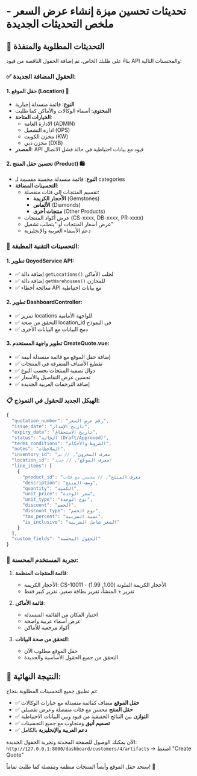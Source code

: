 # تحديثات تحسين ميزة إنشاء عرض السعر - ملخص التحديثات الجديدة

## 🎯 التحديثات المطلوبة والمنفذة

بناءً على طلبك الخاص، تم إضافة الحقول الناقصة من قيود API والمحسنات التالية:

### ✅ الحقول المضافة الجديدة:

#### 1. حقل الموقع (Location) 📍
- **النوع**: قائمة منسدلة إجبارية
- **المحتوى**: أسماء الوكالات والأماكن كما طلبت
- **الخيارات المتاحة**:
  - الادارة العامة (ADMIN)
  - ادارة التشغيل (OPS) 
  - مخزن الكويت (KW)
  - مخزن دبي (DXB)
- **المصدر**: API قيود مع بيانات احتياطية في حالة فشل الاتصال

#### 2. تحسين حقل المنتج (Product) 🛍️
- **النوع**: قائمة منسدلة محسنة مقسمة لـ categories
- **التحسينات المضافة**:
  - تقسيم المنتجات إلى فئات منفصلة:
    - **الأحجار الكريمة** (Gemstones)
    - **الألماس** (Diamonds) 
    - **منتجات أخرى** (Other Products)
  - عرض أكواد المنتجات (CS-xxxx, DB-xxxx, PR-xxxx)
  - عرض أسعار المنتجات أو "يتطلب تشغيل" 
  - دعم الأسماء العربية والإنجليزية

### 🔧 التحسينات التقنية المطبقة:

#### 1. تطوير QoyodService API:
- ✅ إضافة دالة `getLocations()` لجلب الأماكن
- ✅ إضافة دالة `getWarehouses()` للمخازن
- ✅ معالجة أخطاء API مع بيانات احتياطية

#### 2. تطوير DashboardController:
- ✅ تمرير locations للواجهة الأمامية
- ✅ التحقق من صحة location_id في النموذج
- ✅ دمج البيانات مع البيانات الأخرى

#### 3. تطوير واجهة المستخدم CreateQuote.vue:
- ✅ إضافة حقل الموقع مع قائمة منسدلة أنيقة
- ✅ تقطيع الأصناف المتفرقة في المنتجات
- ✅ دوال تصفية المنتجات بحسب النوع
- ✅ تحسين عرض التفاصيل والأسعار
- ✅ إضافة الترجمات العربية الجديدة

### 📋 الهيكل الجديد للحقول في النموذج:

```javascript
{
  "quotation_number": "رقم عرض السعر",
  "issue_date": "تاريخ الإصدار", 
  "expiry_date": "تاريخ الاستحقاق",
  "status": "الحالة (Draft/Approved)",
  "terms_conditions": "الشروط والأحكام",
  "notes": "الملاحظات",
  "inventory_id": "معرف المخزون", // تم
  "location_id": "معرف الموقع", // جديد!
  "line_items": [
    {
      "product_id": "معرف المنتج", // محسن مع فئات
      "description": "وصف المنتج",
      "quantity": "الكمية",
      "unit_price": "سعر الوحدة",
      "unit_type": "نوع الوحدة",
      "discount": "الخصم",
      "discount_type": "نوع الخصم",
      "tax_percent": "نسبة الضريبة",
      "is_inclusive": "السعر شامل الضريبة"
    }
  ],
  "custom_fields": "الحقول المخصصة"
}
```

### 🎨 تجربة المستخدم المحسنة:

1. **قائمة المنتجات المنظمة**:
   - الأحجار الكريمة: CS-10011 - الأحجار الكريمة الملونة (1.00, 1.99)
   - تقرير + المنشأ، تقرير بطاقة صغير، تقرير كبير فقط
   
2. **قائمة الأماكن**:
   - اختيار المكان من القائمة المنسدلة
   - عرض أسماء عربية واضحة
   - أكواد مرجعية للأماكن

3. **التحقق من صحة البيانات**:
   - حقل الموقع مطلوب الآن
   - التحقق من جميع الحقول الأساسية والجديدة

## 🚀 النتيجة النهائية:

تم تطبيق جميع التحسينات المطلوبة بنجاح:

- ✅ **حقل الموقع** مضاف كقائمة منسدلة مع خيارات الوكالات
- ✅ **حقل المنتج** محسن مع فئات منفصلة وعرض تفصيلي
- ✅ **التوازن** بين النتائج الحقيقية من قيود وبين البيانات الاحتياطية
- ✅ **تصميم أنيق** ومتجاوب مع جميع التحسينات
- ✅ **دعم العربية والإنجليزية** بالكامل

الآن يمكنك الوصول للصفحة المحدثة وتجربة الحقول الجديدة:
`http://127.0.0.1:8000/dashboard/customers/4/artifacts` → اضغط "Create Quote"

ستجد حقل الموقع وأيضاً المنتجات منظمة ومفصلة كما طلبت تماماً! 🎉
